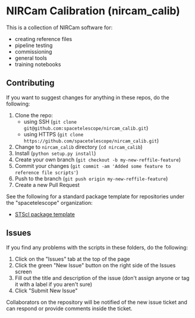 # NIRCam Calibration (nircam_calib)

This is a collection of NIRCam software for: 

- creating reference files
- pipeline testing
- commissioning 
- general tools
- training notebooks



## Contributing

If you want to suggest changes for anything in these repos, do the following:

1. Clone the repo:
   * using SSH (`git clone git@github.com:spacetelescope/nircam_calib.git`)
   * using HTTPS (`git clone https://github.com/spacetelescope/nircam_calib.git`)
2. Change to `nircam_calib` directory (`cd nircam_calib`)
3. Install (`python setup.py install`)
4. Create your own branch (`git checkout -b my-new-reffile-feature`)
5. Commit your changes (`git commit -am 'Added some feature to reference file scripts'`)
6. Push to the branch (`git push origin my-new-reffile-feature`)
7. Create a new Pull Request

See the following for a standard package template for repositories under the "spacetelescope" organization:

- [STScI package template](https://github.com/spacetelescope/stsci-package-template)


## Issues

If you find any problems with the scripts in these folders, do the following: 

1. Click on the "Issues" tab at the top of the page
2. Click the green "New Issue" button on the right side of the Issues screen
3. Fill out the title and description of the issue (don't assign anyone or tag it with a label if you aren't sure)
4. Click "Submit New Issue"

Collaborators on the repository will be notified of the new issue ticket and can respond or provide comments inside the ticket.  

